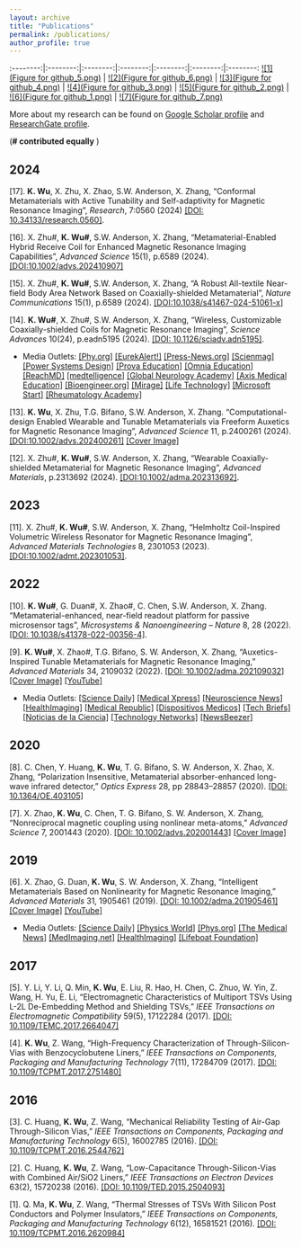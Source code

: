 ```yaml
---
layout: archive
title: "Publications"
permalink: /publications/
author_profile: true
---
```


:--------:|:--------:|:--------:|:--------:|:--------:|:--------:|:--------:
[![1](Figure for github_5.png)](https://www.science.org/doi/full/10.1126/sciadv.adn5195)  |  [![2](Figure for github_6.png)](https://onlinelibrary.wiley.com/doi/epdf/10.1002/advs.202470152)  |  [![3](Figure for github_4.png)](https://www.nature.com/articles/s41378-022-00356-4)  |  [![4](Figure for github_3.png)](https://onlinelibrary.wiley.com/doi/epdf/10.1002/adma.202270049)  |  [![5](Figure for github_2.png)](https://onlinelibrary.wiley.com/doi/epdf/10.1002/advs.202070109)  |  [![6](Figure for github_1.png)](https://onlinelibrary.wiley.com/doi/epdf/10.1002/adma.201970343)  |  [![7](Figure for github_7.png)](https://onlinelibrary.wiley.com/doi/10.1002/adma.202470244)

More about my research can be found on [Google Scholar profile](https://scholar.google.com/citations?user=gCnzlpcAAAAJ&hl=en) and [ResearchGate profile](https://www.researchgate.net/profile/Ke-Wu-48/research).



(__# contributed equally__ )

2024
----
[17].	__K. Wu__, X. Zhu, X. Zhao, S.W. Anderson, X. Zhang, “Conformal Metamaterials with Active Tunability and Self-adaptivity for Magnetic Resonance Imaging”, _Research_, 7:0560 (2024) [[DOI: 10.34133/research.0560]](https://spj.science.org/doi/10.34133/research.0560).

[16].	X. Zhu#, __K. Wu#__, S.W. Anderson, X. Zhang, “Metamaterial-Enabled Hybrid Receive Coil for Enhanced Magnetic Resonance Imaging Capabilities”, _Advanced Science_ 15(1), p.6589 (2024). [[DOI:10.1002/advs.202410907]](https://doi.org/10.1002/advs.202410907)

[15].	X. Zhu#, __K. Wu#__, S.W. Anderson, X. Zhang, “A Robust All-textile Near-field Body Area Network Based on Coaxially-shielded Metamaterial”, _Nature Communications_ 15(1), p.6589 (2024). [[DOI:10.1038/s41467-024-51061-x]](https://www.nature.com/articles/s41467-024-51061-x#citeas)

[14].	__K. Wu#__, X. Zhu#, S.W. Anderson, X. Zhang, “Wireless, Customizable Coaxially-shielded Coils for Magnetic Resonance Imaging”, _Science Advances_ 10(24), p.eadn5195 (2024). [[DOI: 10.1126/sciadv.adn5195]](https://arxiv.org/abs/2312.12581).
* Media Outlets: [[Phy.org]](https://phys.org/news/2024-06-science-metamaterials-mri.html) [[EurekAlert!]](https://www.eurekalert.org/news-releases/1047883) [[Press-News.org]](https://press-news.org/193427-unleashing-the-power-of-metamaterials-to-improve-mri-imaging.html) [[Scienmag]](https://scienmag.com/unleashing-the-power-of-metamaterials-to-improve-mri-imaging/) [[Power Systems Design]](https://www.powersystemsdesign.com/articles/unleashing-the-power-of-metamaterials-to-improve-mri-imaging/33/21757) [[Prova Education]](https://provaeducation.com/news/engineer-explains-the-science-behind-metamaterials-and-mri-enhancement/2467030/) [[Omnia Education]](https://omniaeducation.com/news/engineer-explains-the-science-behind-metamaterials-and-mri-enhancement/2467030/) [[ReachMD]](https://reachmd.com/news/engineer-explains-the-science-behind-metamaterials-and-mri-enhancement/2467030/) [[medtelligence]](https://medtelligence.net/news/engineer-explains-the-science-behind-metamaterials-and-mri-enhancement/2467030/) [[Global Neurology Academy]](https://globalneurologyacademy.org/news/engineer-explains-the-science-behind-metamaterials-and-mri-enhancement/2467030/) [[Axis Medical Education]](https://axismeded.com/news/engineer-explains-the-science-behind-metamaterials-and-mri-enhancement/2467030/) [[Bioengineer.org]](https://bioengineer.org/unleashing-the-power-of-metamaterials-to-improve-mri-imaging/) [[Mirage]](https://www.miragenews.com/metamaterials-boost-mri-imaging-power-1254720/) [[Life Technology]](https://www.lifetechnology.com/blogs/life-technology-science-news/engineer-explains-the-science-behind-metamaterials-and-mri-enhancement?_pos=1&_sid=b02dc215a&_ss=r) [[Microsoft Start]](https://www.msn.com/en-us/health/other/engineer-explains-the-science-behind-metamaterials-and-mri-enhancement/ar-BB1o6AWc) [[Rheumatology Academy]](https://rheumatologyacademy.org/news/engineer-explains-the-science-behind-metamaterials-and-mri-enhancement/2467030/)



[13].	__K. Wu__, X. Zhu, T.G. Bifano, S.W. Anderson, X. Zhang. “Computational-design Enabled Wearable and Tunable Metamaterials via Freeform Auxetics for Magnetic Resonance Imaging”, _Advanced Science_ 11, p.2400261 (2024). [[DOI:10.1002/advs.202400261]](https://onlinelibrary.wiley.com/doi/full/10.1002/advs.202400261) [[Cover Image]](https://onlinelibrary.wiley.com/doi/10.1002/advs.202470152)

[12].	X. Zhu#, __K. Wu#__, S.W. Anderson, X. Zhang, “Wearable Coaxially-shielded Metamaterial for Magnetic Resonance Imaging”, _Advanced Materials_, p.2313692 (2024).  [[DOI:10.1002/adma.202313692]](https://onlinelibrary.wiley.com/doi/full/10.1002/adma.202313692).


2023
----
[11].	X. Zhu#, __K. Wu#__, S.W. Anderson, X. Zhang, “Helmholtz Coil-Inspired Volumetric Wireless Resonator for Magnetic Resonance Imaging”, _Advanced Materials Technologies_ 8, 2301053 (2023). [[DOI:10.1002/admt.202301053]](https://onlinelibrary.wiley.com/doi/full/10.1002/admt.202301053).

2022
----
[10].	__K. Wu#__, G. Duan#, X. Zhao#, C. Chen, S.W. Anderson, X. Zhang. “Metamaterial-enhanced, near-field readout platform for passive microsensor tags”, _Microsystems & Nanoengineering – Nature_ 8, 28 (2022). [[DOI: 10.1038/s41378-022-00356-4]](https://www.nature.com/articles/s41378-022-00356-4).

[9].	__K. Wu#__, X. Zhao#, T.G. Bifano, S. W. Anderson, X. Zhang, “Auxetics-Inspired Tunable Metamaterials for Magnetic Resonance Imaging,” _Advanced Materials_ 34, 2109032 (2022). [[DOI: 10.1002/adma.202109032]](https://onlinelibrary.wiley.com/doi/10.1002/adma.202109032) [[Cover Image]](https://onlinelibrary.wiley.com/doi/epdf/10.1002/adma.202270049) [[YouTube]](https://www.youtube.com/watch?v=clDsqm8l6Kw&t=1s&ab_channel=BostonUniversity)

* Media Outlets: [[Science Daily]](https://www.sciencedaily.com/releases/2022/02/220211102727.htm) [[Medical Xpress]](https://medicalxpress.com/news/2022-02-bizarre-helmet-brain-scans.html) [[Neuroscience News]](https://neurosciencenews.com/metamaterial-mri-helmet-20057/) [[HealthImaging]](https://healthimaging.com/topics/medical-imaging/magnetic-resonance-imaging-mri/wearable-mri-helmet) [[Medical Republic]](https://www.medicalrepublic.com.au/you-can-keep-your-hat-on-in-the-mri/6869) [[Dispositivos Medicos]](https://dispositivosmedicos.org.mx/casco-de-material-magnetico-portatil-para-rm-mas-rapidas-y-de-bajo-costo/) [[Tech Briefs]](https://www.techbriefs.com/component/content/article/45400-5-ws-of-a-wearable-metamaterial) [[Noticias de la Ciencia]](https://noticiasdelaciencia.com/art/43847/un-casco-tan-util-como-llamativo) [[Technology Networks]](https://www.technologynetworks.com/tn/news/the-strange-looking-helmet-that-can-improve-brain-scans-358521) [[NewsBeezer]](https://newsbeezer.com/germanyeng/this-bizarre-looking-helmet-can-do-better-brain-scans/)

2020
----
[8].	C. Chen, Y. Huang, __K. Wu__, T. G. Bifano, S. W. Anderson, X. Zhao, X. Zhang, “Polarization Insensitive, Metamaterial absorber-enhanced long-wave infrared detector,” _Optics Express_ 28, pp 28843–28857 (2020). [[DOI: 10.1364/OE.403105]](https://opg.optica.org/oe/fulltext.cfm?uri=oe-28-20-28843&id=439585) 

[7].	X. Zhao, __K. Wu__, C. Chen, T. G. Bifano, S. W. Anderson, X. Zhang, “Nonreciprocal magnetic coupling using nonlinear meta-atoms,” _Advanced Science_ 7, 2001443 (2020). [[DOI: 10.1002/advs.202001443]](https://onlinelibrary.wiley.com/doi/full/10.1002/advs.202001443) [[Cover Image]](https://onlinelibrary.wiley.com/doi/epdf/10.1002/advs.202070109) 

2019
----
[6].	X. Zhao, G. Duan, __K. Wu__, S. W. Anderson, X. Zhang, “Intelligent Metamaterials Based on Nonlinearity for Magnetic Resonance Imaging,” _Advanced Materials_ 31, 1905461 (2019). [[DOI: 10.1002/adma.201905461]](https://onlinelibrary.wiley.com/doi/10.1002/adma.201905461) [[Cover Image]](https://onlinelibrary.wiley.com/doi/epdf/10.1002/adma.201970343) [[YouTube]](https://www.youtube.com/watch?v=bsTsoRIDJ3I&ab_channel=BostonUniversity)

* Media Outlets: [[Science Daily]](https://www.sciencedaily.com/releases/2019/11/191105113503.htm) [[Physics World]](https://physicsworld.com/a/non-linear-metamaterials-improve-mr-imaging/) [[Phys.org]](https://phys.org/news/2019-11-intelligent-metamaterial-mris-accessible.html) [[The Medical News]](https://www.news-medical.net/news/20191105/New-intelligent-metamaterial-could-make-MRI-faster-safer-and-more-accessible.aspx) [[MedImaging.net]](https://www.medimaging.net/general-imaging/articles/294780035/nonlinear-metamaterials-could-revolutionize-mri-scanning.html) [[HealthImaging]](https://healthimaging.com/topics/medical-imaging/diagnostic-imaging/metamaterial-can-make-mri-scans-safer-and-cheaper) [[Lifeboat Foundation]](https://lifeboat.com/blog/2019/11/researchers-design-intelligent-metamaterial-to-make-mris-affordable-and-accessible)

2017
----
[5].	Y. Li, Y. Li, Q. Min, __K. Wu__, E. Liu, R. Hao, H. Chen, C. Zhuo, W. Yin, Z. Wang, H. Yu, E. Li, “Electromagnetic Characteristics of Multiport TSVs Using L-2L De-Embedding Method and Shielding TSVs,” _IEEE Transactions on Electromagnetic Compatibility_ 59(5), 17122284 (2017). [[DOI: 10.1109/TEMC.2017.2664047]](https://ieeexplore.ieee.org/document/7879241) 

[4].	__K. Wu__, Z. Wang, “High-Frequency Characterization of Through-Silicon-Vias with Benzocyclobutene Liners,” _IEEE Transactions on Components, Packaging and Manufacturing Technology_ 7(11), 17284709 (2017). [[DOI: 10.1109/TCPMT.2017.2751480]](https://ieeexplore.ieee.org/abstract/document/8067644) 

2016
----
[3].	C. Huang, __K. Wu__, Z. Wang, “Mechanical Reliability Testing of Air-Gap Through-Silicon Vias,” _IEEE Transactions on Components, Packaging and Manufacturing Technology_ 6(5), 16002785 (2016). [[DOI: 10.1109/TCPMT.2016.2544762]](https://ieeexplore.ieee.org/document/7452390) 

[2].	C. Huang, __K. Wu__, Z. Wang, “Low-Capacitance Through-Silicon-Vias with Combined Air/SiO2 Liners,” _IEEE Transactions on Electron Devices_ 63(2), 15720238 (2016). [[DOI: 10.1109/TED.2015.2504093]](https://ieeexplore.ieee.org/document/7359156) 

[1].	Q. Ma, __K. Wu__, Z. Wang, “Thermal Stresses of TSVs With Silicon Post Conductors and Polymer Insulators,” _IEEE Transactions on Components, Packaging and Manufacturing Technology_ 6(12), 16581521 (2016). [[DOI: 10.1109/TCPMT.2016.2620984]](https://ieeexplore.ieee.org/document/7748460) 
